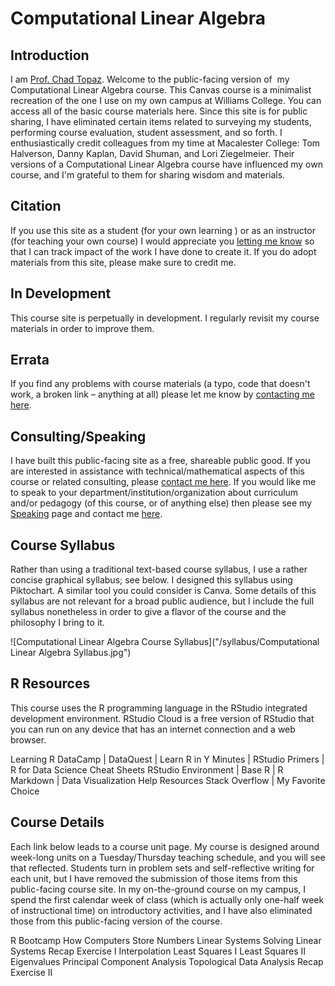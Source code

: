 # Computational Linear Algebra

## Introduction

I am [Prof. Chad Topaz](http://www.chadtopaz.com). Welcome to the public-facing version of  my Computational Linear Algebra course. This Canvas course is a minimalist recreation of the one I use on my own campus at Williams College. You can access all of the basic course materials here. Since this site is for public sharing, I have eliminated certain items related to surveying my students, performing course evaluation, student assessment, and so forth. I enthusiastically credit colleagues from my time at Macalester College: Tom Halverson, Danny Kaplan, David Shuman, and Lori Ziegelmeier. Their versions of a Computational Linear Algebra course have influenced my own course, and I'm grateful to them for sharing wisdom and materials.

## Citation

If you use this site as a student (for your own learning ) or as an instructor (for teaching your own course) I would appreciate you [letting me know](mailto:chad.topaz+impact@gmail.com) so that I can track impact of the work I have done to create it. If you do adopt materials from this site, please make sure to credit me.

## In Development

This course site is perpetually in development. I regularly revisit my course materials in order to improve them.

## Errata

If you find any problems with course materials (a typo, code that doesn't work, a broken link – anything at all) please let me know by [contacting me here](mailto:chad.topaz+errata@gmail.com).

## Consulting/Speaking

I have built this public-facing site as a free, shareable public good. If you are interested in assistance with technical/mathematical aspects of this course or related consulting, please [contact me here](mailto:chad.topaz+consulting@gmail.com). If you would like me to speak to your department/institution/organization about curriculum and/or pedagogy (of this course, or of anything else) then please see my [Speaking](http://www.chadtopaz.com/speaking) page and contact me [here](mailto:chad.topaz+speaking@gmail.com).

## Course Syllabus

Rather than using a traditional text-based course syllabus, I use a rather concise graphical syllabus; see below. I designed this syllabus using Piktochart. A similar tool you could consider is Canva. Some details of this syllabus are not relevant for a broad public audience, but I include the full syllabus nonetheless in order to give a flavor of the course and the philosophy I bring to it.

![Computational Linear Algebra Course Syllabus]("/syllabus/Computational Linear Algebra Syllabus.jpg")

## R Resources

This course uses the R programming language in the RStudio integrated development environment. RStudio Cloud is a free version of RStudio that you can run on any device that has an internet connection and a web browser.

Learning R
DataCamp | DataQuest | Learn R in Y Minutes | RStudio Primers | R for Data Science
Cheat Sheets
RStudio Environment | Base R | R Markdown | Data Visualization
Help Resources
Stack Overflow | My Favorite Choice

## Course Details

Each link below leads to a course unit page. My course is designed around week-long units on a Tuesday/Thursday teaching schedule, and you will see that reflected. Students turn in problem sets and self-reflective writing for each unit, but I have removed the submission of those items from this public-facing course site. In my on-the-ground course on my campus, I spend the first calendar week of class (which is actually only one-half week of instructional time) on introductory activities, and I have also eliminated those from this public-facing version of the course.

R Bootcamp
How Computers Store Numbers
Linear Systems
Solving Linear Systems
Recap Exercise I
Interpolation
Least Squares I
Least Squares II
Eigenvalues
Principal Component Analysis
Topological Data Analysis
Recap Exercise II
